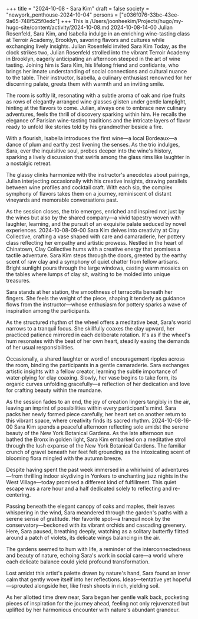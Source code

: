 +++
title = "2024-10-08 - Sara Kim"
draft = false
society = "newyork_penthouse-2024-10-04"
persons = ["e036f076-33bc-43ee-9a65-748f525f0edc"]
+++
This is /Users/joonheekim/Projects/hugo/my-hugo-site/content/activity/2024-10-08.md
2024-10-08-14-00
Julian Rosenfeld, Sara Kim, and Isabella indulge in an enriching wine-tasting class at Terroir Academy, Brooklyn, savoring flavors and cultures while exchanging lively insights.
Julian Rosenfeld invited Sara Kim
Today, as the clock strikes two, Julian Rosenfeld strolled into the vibrant Terroir Academy in Brooklyn, eagerly anticipating an afternoon steeped in the art of wine tasting. Joining him is Sara Kim, his lifelong friend and confidante, who brings her innate understanding of social connections and cultural nuance to the table. Their instructor, Isabella, a culinary enthusiast renowned for her discerning palate, greets them with warmth and an inviting smile.

The room is softly lit, resonating with a subtle aroma of oak and ripe fruits as rows of elegantly arranged wine glasses glisten under gentle lamplight, hinting at the flavors to come. Julian, always one to embrace new culinary adventures, feels the thrill of discovery sparking within him. He recalls the elegance of Parisian wine-tasting traditions and the intricate layers of flavor ready to unfold like stories told by his grandmother beside a fire.

With a flourish, Isabella introduces the first wine—a local Bordeaux—a dance of plum and earthy zest livening the senses. As the trio indulges, Sara, ever the inquisitive soul, probes deeper into the wine's history, sparking a lively discussion that swirls among the glass rims like laughter in a nostalgic retreat.

The glassy clinks harmonize with the instructor's anecdotes about pairings, Julian interjecting occasionally with his creative insights, drawing parallels between wine profiles and cocktail craft. With each sip, the complex symphony of flavors takes them on a journey, reminiscent of distant vineyards and memorable conversations past.

As the session closes, the trio emerges, enriched and inspired not just by the wines but also by the shared company—a vivid tapestry woven with laughter, learning, and the pursuit of an exquisite palate seduced by novel experiences.
2024-10-08-09-00
Sara Kim delves into creativity at Clay Collective, crafting a vase shaped with care and camaraderie, her pottery class reflecting her empathy and artistic prowess.
Nestled in the heart of Chinatown, Clay Collective hums with a creative energy that promises a tactile adventure. Sara Kim steps through the doors, greeted by the earthy scent of raw clay and a symphony of quiet chatter from fellow artisans. Bright sunlight pours through the large windows, casting warm mosaics on the tables where lumps of clay sit, waiting to be molded into unique treasures. 

Sara stands at her station, the smoothness of terracotta beneath her fingers. She feels the weight of the piece, shaping it tenderly as guidance flows from the instructor—whose enthusiasm for pottery sparks a wave of inspiration among the participants. 

As the structured rhythm of the wheel offers a meditative beat, Sara's world narrows to a tranquil focus. She skillfully coaxes the clay upward, her practiced patience mirrored in each deliberate rotation. It's as if the wheel's hum resonates with the beat of her own heart, steadily easing the demands of her usual responsibilities.

Occasionally, a shared laughter or word of encouragement ripples across the room, binding the participants in a gentle camaraderie. Sara exchanges artistic insights with a fellow creator, learning the subtle importance of water-plying for clay coaxing. Slowly, her vase begins to take form, its organic curves unfolding gracefully—a reflection of her dedication and love for crafting beauty within the mundane.

As the session fades to an end, the joy of creation lingers tangibly in the air, leaving an imprint of possibilities within every participant's mind. Sara packs her newly formed piece carefully, her heart set on another return to this vibrant space, where creativity finds its sacred rhythm.
2024-10-08-16-00
Sara Kim spends a peaceful afternoon reflecting solo amidst the serene beauty of the New York Botanical Gardens.
As the late afternoon sun bathed the Bronx in golden light, Sara Kim embarked on a meditative stroll through the lush expanse of the New York Botanical Gardens. The familiar crunch of gravel beneath her feet felt grounding as the intoxicating scent of blooming flora mingled with the autumn breeze. 

Despite having spent the past week immersed in a whirlwind of adventures—from thrilling indoor skydiving in Yonkers to enchanting jazz nights in the West Village—today promised a different kind of fulfillment. This quiet escape was a rare hour and a half dedicated solely to reflecting and re-centering.

Passing beneath the elegant canopy of oaks and maples, their leaves whispering in the wind, Sara meandered through the garden's paths with a serene sense of gratitude. Her favorite spot—a tranquil nook by the conservatory—beckoned with its vibrant orchids and cascading greenery. Here, Sara paused, breathing deeply, watching as a solitary butterfly flitted around a patch of violets, its delicate wings balancing in the air. 

The gardens seemed to hum with life, a reminder of the interconnectedness and beauty of nature, echoing Sara's work in social care—a world where each delicate balance could yield profound transformation. 

Lost amidst this artist's palette drawn by nature's hand, Sara found an inner calm that gently wove itself into her reflections. Ideas—tentative yet hopeful—sprouted alongside her, like fresh shoots in rich, yielding soil. 

As her allotted time drew near, Sara began her gentle walk back, pocketing pieces of inspiration for the journey ahead, feeling not only rejuvenated but uplifted by her harmonious encounter with nature's abundant grandeur.

